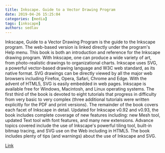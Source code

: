 ```yaml
---
title: Inkscape. Guide to a Vector Drawing Program
date: 2019-04-26 15:25:04
categories: [media]
tags: [inkscape]
authors: sedlav
---
```


Inkscape, Guide to a Vector Drawing Program is the guide to the Inkscape program. The web-based version is linked directly under the program's Help menu. This book is both an introduction and reference for the Inkscape drawing program. With Inkscape, one can produce a wide variety of art, from photo-realistic drawings to organizational charts. Inkscape uses SVG, a powerful vector-based drawing language and W3C web standard, as its native format. SVG drawings can be directly viewed by all the major web browsers including Firefox, Opera, Safari, Chrome and Edge. With the advent of HTML5, SVG is easily embedded in web pages. Inkscape is available free for Windows, Macintosh, and Linux operating systems. The first third of the book is devoted to eight tutorials that progress in difficulty from very basic to very complex (three additional tutorials were written explicitly for the PDF and print versions). The remainder of the book covers each facet of Inkscape in detail. Updated for Inkscape v0.92 and v0.93, the book includes complete coverage of new features including: new Mesh tool, updated Text tool with font features, and many new extensions. Advance topics covered include the use of Inkscape's powerful tiling tool, built-in bitmap tracing, and SVG use on the Web including in HTML5. The book includes plenty of tips (and warnings) about the use of Inkscape and SVG.

[Link](http://tavmjong.free.fr/INKSCAPE/MANUAL/html/index.html)
